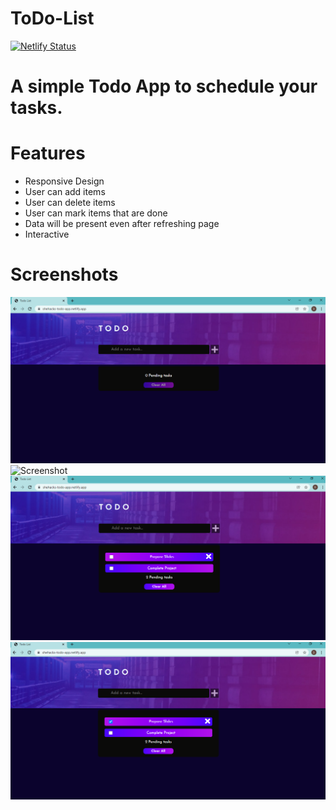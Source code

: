 # ToDo-List
[![Netlify Status](https://api.netlify.com/api/v1/badges/693cd849-1f88-40d9-98cd-c778ce44d966/deploy-status)](https://app.netlify.com/sites/shehacks-todo-app/deploys)

# A simple Todo App to schedule your tasks.

# Features
* Responsive Design
* User can add items
* User can delete items
* User can mark items that are done
* Data will be present even after refreshing page
* Interactive
# Screenshots
![Screenshot](./img/ss1.png)
![Screenshot](./img/ss12.png)
![Screenshot](./img/ss3.png)
![Screenshot](./img/ss4.png)

